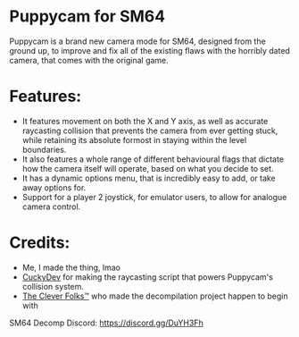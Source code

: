 # Puppycam for SM64

Puppycam is a brand new camera mode for SM64, designed from the ground up, to improve and fix all of the existing flaws with the horribly dated camera, that comes with the original game.

# Features:

 - It features movement on both the X and Y axis, as well as accurate raycasting collision that prevents the camera from ever getting stuck, while retaining its absolute formost in staying within the level boundaries.
- It also features a whole range of different behavioural flags that dictate how the camera itself will operate, based on what you decide to set.
- It has a dynamic options menu, that is incredibly easy to add, or take away options for.
- Support for a player 2 joystick, for emulator users, to allow for analogue camera control.

# Credits:

- Me, I made the thing, lmao
- [CuckyDev](https://github.com/cuckydev) for making the raycasting script that powers Puppycam's collision system.
- [The Clever Folks™](https://github.com/n64decomp/sm64) who made the decompilation project happen to begin with

SM64 Decomp Discord: https://discord.gg/DuYH3Fh
